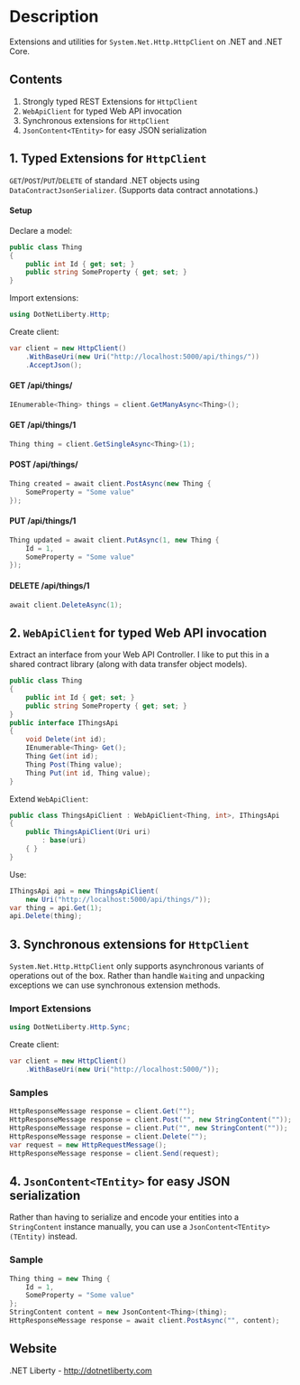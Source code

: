 ﻿# Description

Extensions and utilities for `System.Net.Http.HttpClient` on .NET and .NET Core.

## Contents
1. Strongly typed REST Extensions for `HttpClient`
2. `WebApiClient` for typed Web API invocation
3. Synchronous extensions for `HttpClient`
4. `JsonContent<TEntity>` for easy JSON serialization

## 1. Typed Extensions for `HttpClient`

`GET`/`POST`/`PUT`/`DELETE` of standard .NET objects using `DataContractJsonSerializer`. (Supports data contract annotations.)

#### Setup
Declare a model:
```csharp
public class Thing
{
    public int Id { get; set; }
    public string SomeProperty { get; set; }
}
```
Import extensions:
```csharp
using DotNetLiberty.Http;
```

Create client:
```csharp
var client = new HttpClient()
    .WithBaseUri(new Uri("http://localhost:5000/api/things/"))
    .AcceptJson();
```
#### GET /api/things/
```csharp
IEnumerable<Thing> things = client.GetManyAsync<Thing>();
```
#### GET /api/things/1
```csharp
Thing thing = client.GetSingleAsync<Thing>(1);
```
#### POST /api/things/
```csharp
Thing created = await client.PostAsync(new Thing {
    SomeProperty = "Some value"
});
```
#### PUT /api/things/1
```csharp
Thing updated = await client.PutAsync(1, new Thing {
    Id = 1,
    SomeProperty = "Some value"
});
```
#### DELETE /api/things/1
```csharp
await client.DeleteAsync(1);
```

## 2. `WebApiClient` for typed Web API invocation

Extract an interface from your Web API Controller. I like to put this in a shared contract library (along with data transfer object models).
```csharp
public class Thing
{
    public int Id { get; set; }
    public string SomeProperty { get; set; }
}
public interface IThingsApi
{
    void Delete(int id);
    IEnumerable<Thing> Get();
    Thing Get(int id);
    Thing Post(Thing value);
    Thing Put(int id, Thing value);
}
```
Extend `WebApiClient`:
```csharp
public class ThingsApiClient : WebApiClient<Thing, int>, IThingsApi
{
    public ThingsApiClient(Uri uri)
        : base(uri)
    { }
}
```
Use:
```csharp
IThingsApi api = new ThingsApiClient(
    new Uri("http://localhost:5000/api/things/"));
var thing = api.Get(1);
api.Delete(thing);
```

## 3. Synchronous extensions for `HttpClient`

`System.Net.Http.HttpClient` only supports asynchronous variants of operations out of the box. Rather than handle `Wait`ing and unpacking exceptions we can use synchronous extension methods.

### Import Extensions
```csharp
using DotNetLiberty.Http.Sync;
```
Create client:
```csharp
var client = new HttpClient()
    .WithBaseUri(new Uri("http://localhost:5000/"));
```

### Samples
```csharp
HttpResponseMessage response = client.Get("");
HttpResponseMessage response = client.Post("", new StringContent(""));
HttpResponseMessage response = client.Put("", new StringContent(""));
HttpResponseMessage response = client.Delete("");
var request = new HttpRequestMessage();
HttpResponseMessage response = client.Send(request);
```

## 4. `JsonContent<TEntity>` for easy JSON serialization

Rather than having to serialize and encode your entities into a `StringContent` instance manually, you can use a `JsonContent<TEntity>(TEntity)` instead.

### Sample

```csharp
Thing thing = new Thing {
    Id = 1,
    SomeProperty = "Some value"
};
StringContent content = new JsonContent<Thing>(thing); 
HttpResponseMessage response = await client.PostAsync("", content);
```


## Website

.NET Liberty - http://dotnetliberty.com

